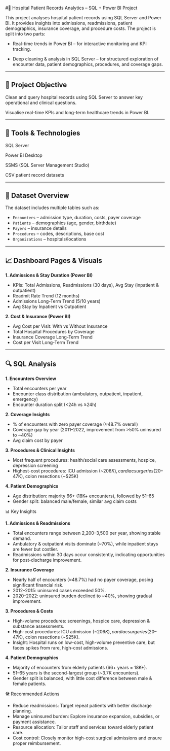 #🏥 Hospital Patient Records Analytics – SQL + Power BI Project

This project analyses hospital patient records using SQL Server and Power BI. It provides insights into admissions, readmissions, patient demographics, insurance coverage, and procedure costs.
The project is split into two parts:

- Real-time trends in Power BI – for interactive monitoring and KPI tracking.

- Deep cleaning & analysis in SQL Server – for structured exploration of encounter data, patient demographics, procedures, and coverage gaps.

---

## 🎯 Project Objective

Clean and query hospital records using SQL Server to answer key operational and clinical questions.

Visualise real-time KPIs and long-term healthcare trends in Power BI.

---

## 🧰 Tools & Technologies

SQL Server

Power BI Desktop

SSMS (SQL Server Management Studio)

CSV patient record datasets

---

## 📁 Dataset Overview

The dataset includes multiple tables such as:

- `Encounters` – admission type, duration, costs, payer coverage
- `Patients` – demographics (age, gender, birthdate)
- `Payers` – insurance details
- `Procedures` – codes, descriptions, base cost
- `Organizations` – hospitals/locations

---

## 📈 Dashboard Pages & Visuals

**1. Admissions & Stay Duration (Power BI)**

  - KPIs: Total Admissions, Readmissions (30 days), Avg Stay (inpatient & outpatient)
  - Readmit Rate Trend (12 months)
  - Admissions Long-Term Trend (5/10 years)
  - Avg Stay by Inpatient vs Outpatient


**2. Cost & Insurance (Power BI)**

  - Avg Cost per Visit: With vs Without Insurance
  - Total Hospital Procedures by Coverage
  - Insurance Coverage Long-Term Trend
  - Cost per Visit Long-Term Trend

---

## 🔍 SQL Analysis

**1. Encounters Overview**

  - Total encounters per year
  - Encounter class distribution (ambulatory, outpatient, inpatient, emergency)
  - Encounter duration split (<24h vs ≥24h)

**2. Coverage Insights**

  - % of encounters with zero payer coverage (≈48.7% overall)
  - Coverage gap by year (2011–2022, improvement from >50% uninsured to ~40%)
  - Avg claim cost by payer

**3. Procedures & Clinical Insights**

  - Most frequent procedures: health/social care assessments, hospice, depression screening
  - Highest-cost procedures: ICU admission (~$206K), cardiac surgeries ($20–47K), colon resections (~$25K)

**4. Patient Demographics**

  - Age distribution: majority 66+ (18K+ encounters), followed by 51–65
  - Gender split: balanced male/female, similar avg claim costs

📊 Key Insights

**1. Admissions & Readmissions**
  
  - Total encounters range between 2,200–3,500 per year, showing stable demand.
  - Ambulatory & outpatient visits dominate (~70%), while inpatient stays are fewer but costlier.
  - Readmissions within 30 days occur consistently, indicating opportunities for post-discharge improvement.

**2. Insurance Coverage**

  - Nearly half of encounters (≈48.7%) had no payer coverage, posing significant financial risk.
  - 2012–2015: uninsured cases exceeded 50%.
  - 2020–2022: uninsured burden declined to ~40%, showing gradual improvement.

**3. Procedures & Costs**

  - High-volume procedures: screenings, hospice care, depression & substance assessments.
  - High-cost procedures: ICU admission (~$206K), cardiac surgeries ($20–47K), colon resections (~$25K).
  - Insight: Hospital runs on low-cost, high-volume preventive care, but faces spikes from rare, high-cost admissions.

**4. Patient Demographics**

  - Majority of encounters from elderly patients (66+ years = 18K+).
  - 51–65 years is the second-largest group (~3.7K encounters).
  - Gender split is balanced, with little cost difference between male & female patients.

🛠️ Recommended Actions

- Reduce readmissions: Target repeat patients with better discharge planning.
- Manage uninsured burden: Explore insurance expansion, subsidies, or payment assistance.
- Resource allocation: Tailor staff and services toward elderly patient care.
- Cost control: Closely monitor high-cost surgical admissions and ensure proper reimbursement.
